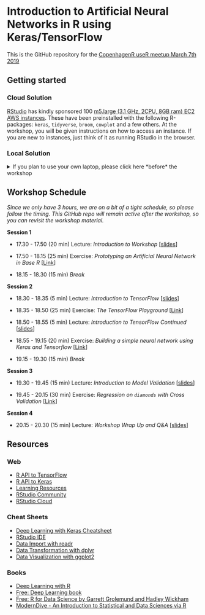 Introduction to Artificial Neural Networks in R using Keras/TensorFlow
================

This is the GitHub repository for the [CopenhagenR useR meetup March 7th 2019](https://www.meetup.com/CopenhagenR-useR-Group/events/258482768/)

Getting started
---------------

### Cloud Solution

[RStudio](https://www.rstudio.com/) has kindly sponsored 100 [m5.large (3.1 GHz, 2CPU, 8GB ram) EC2 AWS instances](https://aws.amazon.com/ec2/instance-types/). These have been preinstalled with the following R-packages: `keras`, `tidyverse`, `broom`, `cowplot` and a few others. At the workshop, you will be given instructions on how to access an instance. If you are new to instances, just think of it as running RStudio in the browser.

### Local Solution

<details><summary>If you plan to use your own laptop, please click here *before* the workshop</summary>

Due to time constraints, please make sure, that you have successfully completed the following steps:

1.  Install the latest versions of `R` for [Linux](https://mirrors.dotsrc.org/cran/bin/linux/), [Mac](https://mirrors.dotsrc.org/cran/bin/macosx/) or [Windows](https://mirrors.dotsrc.org/cran/bin/windows/)
2.  Install the latest verstion of [`RStudio`](https://www.rstudio.com/products/rstudio/download/#download)
3.  Open `RStudio` and run the following commands one-by-one at the console:

``` r
install.packages('tidyverse')
install.packages('broom')
install.packages('cowplot')
install.packages('devtools')
devtools::install_github('rstudio/keras')
library('keras')
install_keras()
```

Then you can check your installation like so:

``` r
library('tidyverse')
library('keras')
mnist = dataset_mnist()
mnist %>% pluck('train') %>% pluck('x') %>% dim
dim(mnist$train$x)
```

Congratulations! That's it! Now you're ready for the workshop! </details>

Workshop Schedule
-----------------

*Since we only have 3 hours, we are on a bit of a tight schedule, so please follow the timing. This GitHub repo will remain active after the workshop, so you can revisit the workshop material.*

**Session 1**

-   17.30 - 17.50 (20 min) Lecture: *Introduction to Workshop* \[[slides](http://htmlpreview.github.io/?https://github.com/leonjessen/CPHRANNworkshop/blob/master/lectures/session_1_introduction_to_workshop.html)\]
-   17.50 - 18.15 (25 min) Exercise: *Prototyping an Artificial Neural Network in Base R* \[[Link](https://github.com/leonjessen/CPHRANNworkshop/blob/master/01_intro_to_ANNs/exercises/01_exercises.md)\]

-   18.15 - 18.30 (15 min) *Break*

**Session 2**

-   18.30 - 18.35 (5 min) Lecture: *Introduction to TensorFlow* \[[slides](http://htmlpreview.github.io/?https://github.com/leonjessen/CPHRANNworkshop/blob/master/lectures/session_2_introduction_to_tensorflow.html)\]

-   18.35 - 18.50 (25 min) Exercise: *The TensorFlow Playground* \[[Link](https://github.com/leonjessen/CPHRANNworkshop/blob/master/02_intro_to_TF/exercises/02_tensorflow_playground.md)\]

-   18.50 - 18.55 (5 min) Lecture: *Introduction to TensorFlow Continued* \[[slides](http://htmlpreview.github.io/?https://github.com/leonjessen/CPHRANNworkshop/blob/master/lectures/session_2_introduction_to_tensorflow_continued.html)\]

-   18.55 - 19.15 (20 min) Exercise: *Building a simple neural network using Keras and Tensorflow* \[[Link](https://github.com/leonjessen/CPHRANNworkshop/blob/master/02_intro_to_TF/exercises/02_simple_keras_ann.md)\]

-   19.15 - 19.30 (15 min) *Break*

**Session 3**

-   19.30 - 19.45 (15 min) Lecture: *Introduction to Model Validation* \[[slides](http://htmlpreview.github.io/?https://github.com/leonjessen/CPHRANNworkshop/blob/master/lectures/session_3_introduction_to_model_validation.html)\]

-   19.45 - 20.15 (30 min) Exercise: *Regression on `diamonds` with Cross Validation* \[[Link](https://github.com/leonjessen/CPHRANNworkshop/blob/master/03_intro_to_model_validation/exercises/03_diamond_regr_with_cv.md)\]

**Session 4**

-   20.15 - 20.30 (15 min) Lecture: *Workshop Wrap Up and Q&A* \[[slides](http://htmlpreview.github.io/?https://github.com/leonjessen/CPHRANNworkshop/blob/master/lectures/session_4_workshop_wrapup_and_QandA.html)\]

Resources
---------

### Web

-   [R API to TensorFlow](https://tensorflow.rstudio.com/)
-   [R API to Keras](https://keras.rstudio.com/)
-   [Learning Resources](https://tensorflow.rstudio.com/learn/resources.html)
-   [RStudio Community](https://community.rstudio.com/)
-   [RStudio Cloud](https://rstudio.cloud/)

### Cheat Sheets

-   [Deep Learning with Keras Cheatsheet](https://github.com/rstudio/cheatsheets/raw/master/keras.pdf)
-   [RStudio IDE](https://github.com/rstudio/cheatsheets/raw/master/rstudio-ide.pdf)
-   [Data Import with readr](https://github.com/rstudio/cheatsheets/raw/master/data-import.pdf)
-   [Data Transformation with dplyr](https://github.com/rstudio/cheatsheets/raw/master/data-transformation.pdf)
-   [Data Visualization with ggplot2](https://github.com/rstudio/cheatsheets/raw/master/data-visualization-2.1.pdf)

### Books

-   [Deep Learning with R](https://www.manning.com/books/deep-learning-with-r)
-   [Free: Deep Learning book](https://www.deeplearningbook.org/)
-   [Free: R for Data Science by Garrett Grolemund and Hadley Wickham](https://r4ds.had.co.nz/)
-   [ModernDive - An Introduction to Statistical and Data Sciences via R](https://moderndive.com/)
